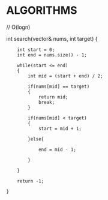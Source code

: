 # ALGORITHMS

// O(logn)

 int search(vector<int>& nums, int target) {
        
        int start = 0;
        int end = nums.size() - 1;
     
        while(start <= end)
        {
            int mid = (start + end) / 2;
            
            if(nums[mid] == target)
            {
                return mid;
                break;
            }
            
            if(nums[mid] < target)
            {
                start = mid + 1;
                
            }else{
                
                end = mid - 1;
                
            }
           
        }
        
        return -1;
        
    }
